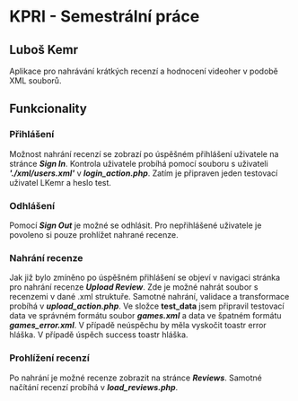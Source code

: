 # KPRI - Semestrální práce 
## Luboš Kemr

Aplikace pro nahrávání krátkých recenzí a hodnocení videoher v podobě XML souborů.

## Funkcionality

### Přihlášení
Možnost nahrání recenzí se zobrazí po úspěšném přihlášení uživatele na stránce _**Sign In**_. Kontrola uživatele probíhá pomocí souboru s uživateli _**'./xml/users.xml'**_ v _**login_action.php**_.
Zatím je připraven jeden testovací uživatel LKemr a heslo test.

### Odhlášení
Pomocí _**Sign Out**_ je možné se odhlásit. Pro nepřihlášené uživatele je povoleno si pouze prohlížet nahrané recenze.
### Nahrání recenze
Jak již bylo zmíněno po úspěšném přihlášení se objeví v navigaci stránka pro nahrání recenze _**Upload Review**_. Zde je možné nahrát soubor s recenzemi v dané .xml struktuře. Samotné nahrání, validace a transformace probíhá v _**upload_action.php**_.
Ve složce **test_data** jsem připravil testovací data ve správném formátu soubor _**games.xml**_ a data ve špatném formátu _**games_error.xml**_. V případě neúspěchu by měla vyskočit toastr error hláška. V případě úspěch success toastr hláška.

### Prohlížení recenzí
Po nahrání je možné recenze zobrazit na stránce _**Reviews**_. Samotné načítání recenzí probíhá v _**load_reviews.php**_.

